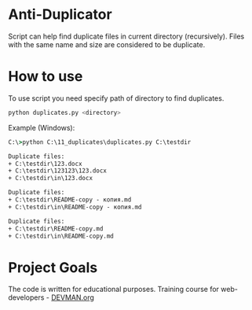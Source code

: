 # Anti-Duplicator

Script can help find duplicate files in current directory (recursively). Files with the same name and size are considered to be duplicate.

# How to use

To use script you need specify path of directory to find duplicates.
```bash
python duplicates.py <directory>
```

Example (Windows):
```cmd
C:\>python C:\11_duplicates\duplicates.py C:\testdir

Duplicate files:
+ C:\testdir\123.docx
+ C:\testdir\123123\123.docx
+ C:\testdir\in\123.docx

Duplicate files:
+ C:\testdir\README-copy - копия.md
+ C:\testdir\in\README-copy - копия.md

Duplicate files:
+ C:\testdir\README-copy.md
+ C:\testdir\in\README-copy.md
```

# Project Goals

The code is written for educational purposes. Training course for web-developers - [DEVMAN.org](https://devman.org)
